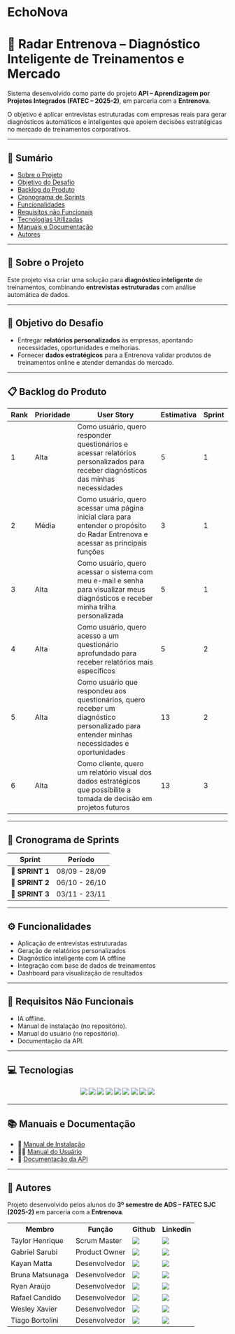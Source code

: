 # EchoNova
# 📌 Radar Entrenova – Diagnóstico Inteligente de Treinamentos e Mercado

Sistema desenvolvido como parte do projeto **API – Aprendizagem por Projetos Integrados (FATEC – 2025-2)**, em parceria com a **Entrenova**.

O objetivo é aplicar entrevistas estruturadas com empresas reais para gerar diagnósticos automáticos e inteligentes que apoiem decisões estratégicas no mercado de treinamentos corporativos.

---

## 📖 Sumário
- [Sobre o Projeto](#about)
- [Objetivo do Desafio](#objetivo-do-desafio)
- [Backlog do Produto](#backlog-do-produto)
- [Cronograma de Sprints](#sprint)
- [Funcionalidades](#funcionalidades)
- [Requisitos não Funcionais](#requisitos-não-funcionais)
- [Tecnologias Utilizadas](#tecnologias)
- [Manuais e Documentação](#manuais-e-docs)
- [Autores](#authors)

---

## 📌 <span id="about">Sobre o Projeto</span>
Este projeto visa criar uma solução para **diagnóstico inteligente** de treinamentos, combinando **entrevistas estruturadas** com análise automática de dados.

---

## 🎯 <span id="objetivo-do-desafio">Objetivo do Desafio</span>
- Entregar **relatórios personalizados** às empresas, apontando necessidades, oportunidades e melhorias.  
- Fornecer **dados estratégicos** para a Entrenova validar produtos de treinamentos online e atender demandas do mercado.

---
## 📋 <span id="backlog-do-produto">Backlog do Produto</span>
| Rank | Prioridade | User Story                                                                                                                                            | Estimativa | Sprint |
| ---------- | ---------- | ---------- | ---------- | ---------- |
| 1    | Alta       | Como usuário, quero responder questionários e acessar relatórios personalizados para receber diagnósticos das minhas necessidades                     | 5          | 1      |
| 2    | Média      | Como usuário, quero acessar uma página inicial clara para entender o propósito do Radar Entrenova e acessar as principais funções                     | 3          | 1      |
| 3    | Alta       | Como usuário, quero acessar o sistema com meu e-mail e senha para visualizar meus diagnósticos e receber minha trilha personalizada                   | 5          | 1      |
| 4    | Alta       | Como usuário, quero acesso a um questionário aprofundado para receber relatórios mais específicos                                                     | 5          | 2      |
| 5    | Alta       | Como usuário que respondeu aos questionários, quero receber um diagnóstico personalizado para entender minhas necessidades e oportunidades            | 13         | 2      |
| 6    | Alta       | Como cliente, quero um relatório visual dos dados estratégicos que possibilite a tomada de decisão em projetos futuros                                 | 13         | 3     |
---

## 📅 <span id="sprint">Cronograma de Sprints </span>

| Sprint          |    Período    |
| --------------- | :-----------: | 
| 🔖 **SPRINT 1** | 08/09 - 28/09 | 
| 🔖 **SPRINT 2** | 06/10 - 26/10 | 
| 🔖 **SPRINT 3** | 03/11 - 23/11 | 

---

## ⚙️ <span id="funcionalidades">Funcionalidades</span>
-  Aplicação de entrevistas estruturadas  
-  Geração de relatórios personalizados  
-  Diagnóstico inteligente com IA offline  
-  Integração com base de dados de treinamentos  
-  Dashboard para visualização de resultados  

---

## 🔧 <span id="requisitos-não-funcionais">Requisitos Não Funcionais</span>
- IA offline.  
- Manual de instalação (no repositório).  
- Manual do usuário (no repositório).  
- Documentação da API.  

---
## 💻 <span id="tecnologias">Tecnologias</span>

<h4 align="center">
 <a href="https://developer.mozilla.org/pt-BR/docs/Web/JavaScript"><img src="https://img.shields.io/badge/JavaScript-F7DF1E?style=for-the-badge&logo=javascript&logoColor=black"></a>
 <a href="https://www.typescriptlang.org/"><img src="https://img.shields.io/badge/TypeScript-3178C6?style=for-the-badge&logo=typescript&logoColor=white"></a>
 <a href="https://react.dev/"><img src="https://img.shields.io/badge/React-20232A?style=for-the-badge&logo=react&logoColor=61DAFB"></a>
 <a href="https://nodejs.org/"><img src="https://img.shields.io/badge/Node.js-339933?style=for-the-badge&logo=node.js&logoColor=white"></a>
 <a href="https://www.python.org/"><img src="https://img.shields.io/badge/Python-3776AB?style=for-the-badge&logo=python&logoColor=white"></a>
 <a href="https://ollama.com/"><img src="https://img.shields.io/badge/Ollama-000000?style=for-the-badge&logo=ollama&logoColor=white"></a>
 <a href="https://code.visualstudio.com/"><img src="https://img.shields.io/badge/VS_Code-007ACC?style=for-the-badge&logo=visual-studio-code&logoColor=white"></a>
 <a href="https://www.atlassian.com/software/jira"><img src="https://img.shields.io/badge/Jira-0052CC?style=for-the-badge&logo=jira&logoColor=white"/></a>
 <a href="https://github.com/"><img src="https://img.shields.io/badge/GitHub-121011?style=for-the-badge&logo=github&logoColor=white"/></a>
</h4>

---


## 📚 <span id="manuais-e-docs">Manuais e Documentação</span>
- 📖 [Manual de Instalação](docs/manual-instalacao.md)  
- 👨‍💻 [Manual do Usuário](docs/manual-usuario.md)  
- 🔌 [Documentação da API](docs/api.md)  

---

## 👥 <span id="authors">Autores</span>
Projeto desenvolvido pelos alunos do **3º semestre de ADS – FATEC SJC (2025-2)** em parceria com a **Entrenova**.  

<div align="center">
  <table>
    <tr>
      <th>Membro</th>
      <th>Função</th>
      <th>Github</th>
      <th>Linkedin</th>
    </tr>
    <tr>
      <td>Taylor Henrique</td>
      <td>Scrum Master</td>
      <td><a href="https://github.com/TaylorSilva2"><img src="https://img.shields.io/badge/GitHub-100000?style=for-the-badge&logo=github&logoColor=white"></a></td>
      <td><a href="https://www.linkedin.com/in/taylor-silva-859300330/"><img src="https://img.shields.io/badge/LinkedIn-0077B5?style=for-the-badge&logo=linkedin&logoColor=white"></a></td>
    </tr>
    <tr>
      <td>Gabriel Sarubi</td>
      <td>Product Owner</td>
      <td><a href="https://github.com/GabrielSarubi-7"><img src="https://img.shields.io/badge/GitHub-100000?style=for-the-badge&logo=github&logoColor=white"></a></td>
      <td><a href="https://www.linkedin.com/in/gabriel-sarubi-3050442b4/"><img src="https://img.shields.io/badge/LinkedIn-0077B5?style=for-the-badge&logo=linkedin&logoColor=white"></a></td>
    </tr>
    <tr>
      <td>Kayan Matta</td>
      <td>Desenvolvedor</td>
      <td><a href="https://github.com/kayanmatta"><img src="https://img.shields.io/badge/GitHub-100000?style=for-the-badge&logo=github&logoColor=white"></a></td>
      <td><a href="https://www.linkedin.com/in/kayan-da-matta-453905253/"><img src="https://img.shields.io/badge/LinkedIn-0077B5?style=for-the-badge&logo=linkedin&logoColor=white"></a></td>
    </tr>
    <tr>
      <td>Bruna Matsunaga</td>
      <td>Desenvolvedor</td>
      <td><a href="https://github.com/bruna-hm"><img src="https://img.shields.io/badge/GitHub-100000?style=for-the-badge&logo=github&logoColor=white"></a></td>
      <td><a href="https://www.linkedin.com/in/bruna-hayashi-matsunaga-1b4a71324/"><img src="https://img.shields.io/badge/LinkedIn-0077B5?style=for-the-badge&logo=linkedin&logoColor=white"></a></td>
    </tr>
    <tr>
      <td>Ryan Araújo</td>
      <td>Desenvolvedor</td>
      <td><a href="https://github.com/Ryan53132"><img src="https://img.shields.io/badge/GitHub-100000?style=for-the-badge&logo=github&logoColor=white"></a></td>
      <td><a href="https://www.linkedin.com/in/ryan-araujo-dos-santos-8391b927b/"><img src="https://img.shields.io/badge/LinkedIn-0077B5?style=for-the-badge&logo=linkedin&logoColor=white"></a></td>
    </tr>
    <tr>
      <td>Rafael Candido</td>
      <td>Desenvolvedor</td>
      <td><a href="https://github.com/Rafa2-bit"><img src="https://img.shields.io/badge/GitHub-100000?style=for-the-badge&logo=github&logoColor=white"></a></td>
      <td><a href="https://www.linkedin.com/in/rafael-candido-155705317/"><img src="https://img.shields.io/badge/LinkedIn-0077B5?style=for-the-badge&logo=linkedin&logoColor=white"></a></td>
    </tr>
    <tr>
      <td>Wesley Xavier</td>
      <td>Desenvolvedor</td>
      <td><a href="https://github.com/xvierdev"><img src="https://img.shields.io/badge/GitHub-100000?style=for-the-badge&logo=github&logoColor=white"></a></td>
      <td><a href="https://www.linkedin.com/in/xvierbr/"><img src="https://img.shields.io/badge/LinkedIn-0077B5?style=for-the-badge&logo=linkedin&logoColor=white"></a></td>
    </tr>
    <tr>
      <td>Tiago Bortolini</td>
      <td>Desenvolvedor</td>
      <td><a href="https://github.com/HelionLight"><img src="https://img.shields.io/badge/GitHub-100000?style=for-the-badge&logo=github&logoColor=white"></a></td>
      <td><a href="https://www.linkedin.com/in/tiago-bortolini-772b162b6/"><img src="https://img.shields.io/badge/LinkedIn-0077B5?style=for-the-badge&logo=linkedin&logoColor=white"></a></td>
    </tr>
  </table>
</div>


